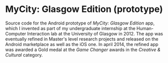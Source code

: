 # MyCity: Glasgow Edition (prototype)

Source code for the Android prototype of _MyCity: Glasgow Edition_ app, which I invented as part of my undergraduate internship at the Human-Computer Interaction lab at the University of Glasgow in 2012.
The app was eventually refined in Master's level research projects and released on the Android marketplace as well as the iOS one.
In april 2014, the refined app was awarded a Gold medal at the _Game Changer_ awards in the _Creative & Cultural_ category.


